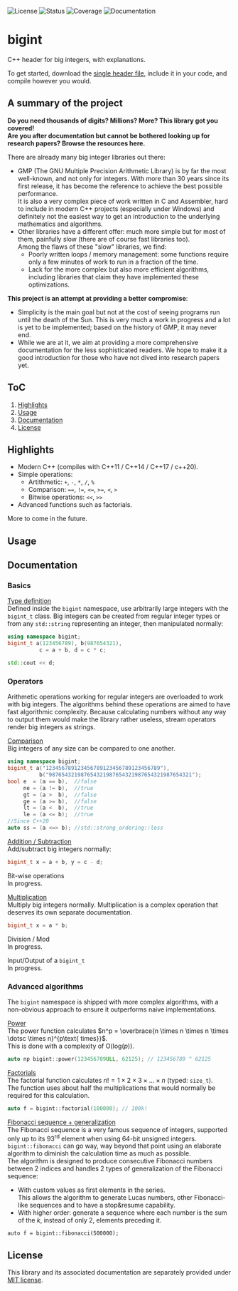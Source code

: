![License](https://img.shields.io/badge/License-MIT-blue)
![Status](https://img.shields.io/badge/Status-alpha_release-lightgray)
![Coverage](https://img.shields.io/badge/Coverage-100%25-limegreen)
![Documentation](https://img.shields.io/badge/Documentation-In_progress-orange)

# bigint

C++ header for big integers, with explanations.

To get started, download the [single header file](https://github.com/AtmoFX/bigint/blob/master/source/bigint.h), include it in your code, and compile however you would.

## A summary of the project

**Do you need thousands of digits? Millions? More? This library got you covered!<br/>
Are you after documentation but cannot be bothered looking up for research papers? Browse the resources here.**

There are already many big integer libraries out there:

- GMP (The GNU Multiple Precision Arithmetic Library) is by far the most well-known, and not only for integers.
With more than 30 years since its first release, it has become the reference to achieve the best possible performance.<br/>
It is also a very complex piece of work written in C and Assembler, hard to include in modern C++ projects (especially under Windows) and definitely not the easiest way to get an introduction to the underlying mathematics and algorithms.
- Other libraries have a different offer: much more simple but for most of them, painfully slow (there are of course fast libraries too).<br/>
Among the flaws of these "slow" libraries, we find:
   - Poorly written loops / memory management: some functions require only a few minutes of work to run in a fraction of the time.
   - Lack for the more complex but also more efficient algorithms, including libraries that claim they have implemented these optimizations.

**This project is an attempt at providing a better compromise**:<br/>
 - Simplicity is the main goal but not at the cost of seeing programs run until the death of the Sun. This is very much a work in progress and a lot is yet to be implemented; based on the history of GMP, it may never end.
 - While we are at it, we aim at providing a more comprehensive documentation for the less sophisticated readers. We hope to make it a good introduction for those who have not dived into research papers yet.

## ToC

1. [Highlights](.#Highlights)
1. [Usage](.#Usage)
1. [Documentation](.#Documentation)
1. [License](.#License) 

## Highlights

- Modern C++ (compiles with C++11 / C++14 / C++17 / c++20).
- Simple operations:  
  - Artithmetic: `+`, `-`, `*`, `/`, `%`
  - Comparison: `==`, `!=`, `<=`, `>=`, `<`, `>`
  - Bitwise operations: `<<`, `>>`
- Advanced functions such as factorials.

More to come in the future.

## Usage

## Documentation

### Basics

[Type definition](https://github.com/AtmoFX/bigint/blob/master/documentation/basics.md)<br/>
Defined inside the `bigint` namespace, use arbitrarily large integers with the `bigint_t` class.
Big integers can be created from regular integer types or from any `std::string` representing an integer, then manipulated normally:
```c++
using namespace bigint;
bigint_t a(123456789), b(987654321),
          c = a + b, d = c * c;

std::cout << d;
```

### Operators

 Arithmetic operations working for regular integers are overloaded to work with big integers. The algorithms behind these operations are aimed to have fast algorithmic complexity. 
 Because calculating numbers without any way to output them would make the library rather useless, stream operators render big integers as strings.

[Comparison](https://github.com/AtmoFX/bigint/blob/master/documentation/comparison.md)<br/>
Big integers of any size can be compared to one another.
```c++
using namespace bigint;
bigint_t a("123456789123456789123456789123456789"),
          b("987654321987654321987654321987654321987654321");
bool e  = (a == b),  //false
     ne = (a != b),  //true
     gt = (a >  b),  //false
     ge = (a >= b),  //false
     lt = (a <  b),  //true
     le = (a <= b);  //true
//Since C++20
auto ss = (a <=> b); //std::strong_ordering::less
```

[Addition / Subtraction](https://github.com/AtmoFX/bigint/blob/master/documentation/addition_subtraction.md)<br/>
Add/subtract big integers normally:
```c++
bigint_t x = a + b, y = c - d;
```

Bit-wise operations<br/>
In progress.

[Multiplication](https://github.com/AtmoFX/bigint/blob/master/documentation/multiplication.md)<br/>
Multiply big integers normally. Multiplication is a complex operation that deserves its own separate documentation.
```c++
bigint_t x = a * b;
```

Division / Mod<br/>
In progress.

Input/Output of a `bigint_t`<br/>
In progress.
 
 ### Advanced algorithms

 The `bigint` namespace is shipped with more complex algorithms, with a non-obvious approach to ensure it outperforms naive implementations.

[Power](https://github.com/AtmoFX/bigint/blob/master/documentation/power.md)<br/>
The power function calculates $n^p = \overbrace{n \times n \times n \times \dotsc \times n}^{p\text{ times}}$.<br/>
This is done with a complexity of $\text{O}(\text{log}(p))$.
```c++
auto np bigint::power(123456789ULL, 62125); // 123456789 ^ 62125 
```

[Factorials](https://github.com/AtmoFX/bigint/blob/master/documentation/factorial.md)<br/>
The factorial function calculates $n! = 1 \times 2 \times 3 \times \dotsc \times n$ (typed: `size_t`).<br/>
The function uses about half the multiplications that would normally be required for this calculation.
```c++
auto f = bigint::factorial(100000); // 100k!
```

[Fibonacci sequence + generalization](https://github.com/AtmoFX/bigint/blob/master/documentation/fibonacci.md)<br/>
The Fibonacci sequence is a very famous sequence of integers, supported only up to its 93<sup>rd</sup> element when using 64-bit unsigned integers. `bigint::fibonacci` can go way, way beyond that point using an elaborate algorithm to diminish the calculation time as much as possible.<br/>
The algorithm is designed to produce consecutive Fibonacci numbers between 2 indices and handles 2 types of generalization of the Fibonacci sequence:
  - With custom values as first elements in the series.<br/>
  This allows the algorithm to generate Lucas numbers, other Fibonacci-like sequences and to have a stop&resume capability.
  - With higher order: generate a sequence where each number is the sum of the $k$, instead of only 2, elements preceding it.

```c+
auto f = bigint::fibonacci(500000);
```

## License

This library and its associated documentation are separately provided under [MIT license](https://github.com/AtmoFX/bigint/blob/master/License.md).
